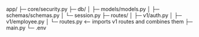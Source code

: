 app/
├─ core/security.py
├─ db/
│  ├─ models/models.py
│  ├─ schemas/schemas.py
│  └─ session.py
├─ routes/
│  ├─ v1/auth.py
│  ├─ v1/employee.py
│  └─ routes.py       <-- imports v1 routes and combines them
├─ main.py
└─ .env
